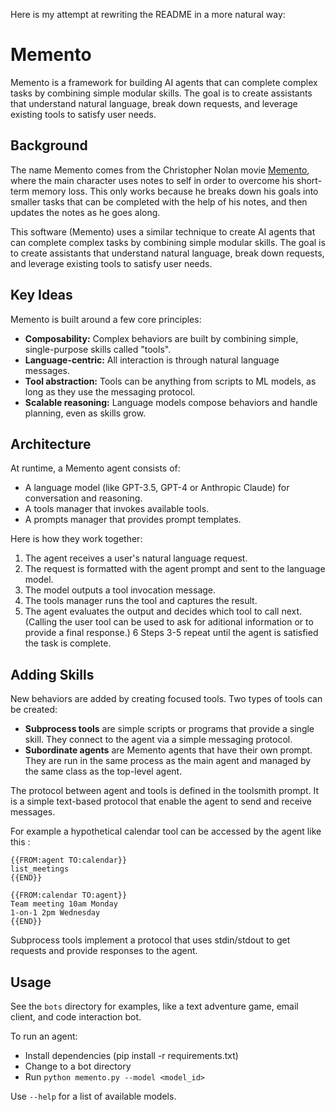 Here is my attempt at rewriting the README in a more natural way:

# Memento

Memento is a framework for building AI agents that can complete complex tasks by combining simple modular skills. The goal is to create assistants that understand natural language, break down requests, and leverage existing tools to satisfy user needs.

## Background

The name Memento comes from the Christopher Nolan movie [Memento](https://en.wikipedia.org/wiki/Memento_(film)), where the main character uses notes to self in order to overcome his short-term memory loss. This only works because he breaks down his goals into smaller tasks that can be completed with the help of his notes, and then updates the notes as he goes along.

 This software (Memento) uses a similar technique to create AI agents that can complete complex tasks by combining simple modular skills. The goal is to create assistants that understand natural language, break down requests, and leverage existing tools to satisfy user needs.

## Key Ideas

Memento is built around a few core principles:

- **Composability:** Complex behaviors are built by combining simple, single-purpose skills called "tools".
- **Language-centric:** All interaction is through natural language messages.
- **Tool abstraction:** Tools can be anything from scripts to ML models, as long as they use the messaging protocol.
- **Scalable reasoning:** Language models compose behaviors and handle planning, even as skills grow.

## Architecture

At runtime, a Memento agent consists of:

- A language model (like GPT-3.5, GPT-4 or Anthropic Claude) for conversation and reasoning.
- A tools manager that invokes available tools.
- A prompts manager that provides prompt templates.

Here is how they work together:

1. The agent receives a user's natural language request.
2. The request is formatted with the agent prompt and sent to the language model.
3. The model outputs a tool invocation message.
4. The tools manager runs the tool and captures the result. 
5. The agent evaluates the output and decides which tool to call next. (Calling the user tool can be used to ask for aditional information or to provide a final response.)
6 Steps 3-5 repeat until the agent is satisfied the task is complete.


## Adding Skills 

New behaviors are added by creating focused tools. Two types of tools can be created: 

- **Subprocess tools** are simple scripts or programs that provide a single skill. They connect to the agent via a simple messaging protocol.
- **Subordinate agents** are Memento agents that have their own prompt. They are run in the same process as the main agent and managed by the same class as the top-level agent. 
 
The protocol between agent and tools is defined in the toolsmith prompt. It is a simple text-based protocol that enable the agent to send and receive messages.

For example a hypothetical calendar tool can be accessed by the agent like this :
```
{{FROM:agent TO:calendar}}
list_meetings 
{{END}}

{{FROM:calendar TO:agent}}  
Team meeting 10am Monday
1-on-1 2pm Wednesday
{{END}} 
```

Subprocess tools implement a protocol that uses stdin/stdout to get requests and provide responses to the agent. 

## Usage

See the `bots` directory for examples, like a text adventure game, email client, and code interaction bot.

To run an agent:

- Install dependencies (pip install -r requirements.txt)
- Change to a bot directory 
- Run `python memento.py --model <model_id>`

Use `--help` for a list of available models.